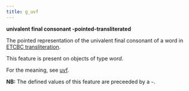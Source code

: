 ```yaml
---
title: g_uvf
---
```


**univalent final consonant -pointed-transliterated**


The pointed representation of the univalent final consonant of a word in
[ETCBC transliteration](https://shebanq.ancient-data.org/shebanq/static/docs/ETCBC4-transcription.pdf).

This feature is present on objects of type *word*.

For the meaning, see [uvf](uvf).

**NB:**
The defined values of this feature are preceeded by a `~`.


